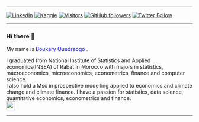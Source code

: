 
----------------------------------------------------------------------------------------------------------------------------------------------------------------------------------------------------------------
 [![LinkedIn](https://img.shields.io/badge/linkedin-%230077B5.svg?style=for-the-badge&logo=linkedin&style=flat-square&logoColor=white)](https://www.linkedin.com/in/oboukary/) [![Kaggle](https://img.shields.io/badge/kaggle-%2320BEFF.svg?&style=for-the-badge&logo=kaggle&style=flat-square&logoColor=white)](https://www.kaggle.com/oboukary) [![Visitors](https://api.visitorbadge.io/api/visitors?path=https%3A%2F%2Fgithub.com%2Foboukary&countColor=%2337d67a&style=flat-square&labelStyle=upper)](https://visitorbadge.io/status?path=https%3A%2F%2Fgithub.com%2Foboukary) [![GitHub followers](https://img.shields.io/github/followers/oboukary.svg?style=social&label=Follow&maxAge=2592000)](https://github.com/oboukary?tab=followers) [![Twitter Follow](https://img.shields.io/twitter/follow/Boukary16.svg?style=social)](https://twitter.com/Boukary16) 
 
----------------------------------------------------------------------------------------------------------------------------------------------------------------------------------------------------------------
### Hi there 👋

My name is <span style="color:blue;"> Boukary Ouedraogo </span>.

I graduated from National Institute of Statistics and Applied economics(INSEA) of Rabat in Morocco with majors in statistics, macroeconomics, microeconomics, econometrics, finance and computer science. <br>
I also hold a Msc in prospective modelling applied to economics and climate change and climate finance. 
I have a passion for statistics, data science, quantitative economics, econometrics and finance.
<br>
<img width="24" height="24" src="https://img.icons8.com/fluency/48/r-project.png" alt="r-project"/>


----------------------------------------------------------------------------------------------------------------------------------------------------------------------------------------------------------------
